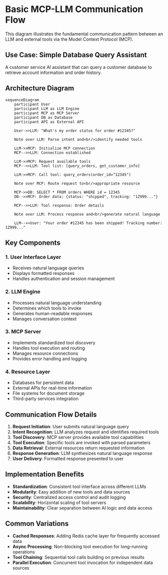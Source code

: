 # Basic MCP-LLM Communication Flow

This diagram illustrates the fundamental communication pattern between an LLM and external tools via the Model Context Protocol (MCP).

## Use Case: Simple Database Query Assistant

A customer service AI assistant that can query a customer database to retrieve account information and order history.

## Architecture Diagram

```mermaid
sequenceDiagram
    participant User
    participant LLM as LLM Engine
    participant MCP as MCP Server
    participant DB as Database
    participant API as External API

    User->>LLM: "What's my order status for order #12345?"
    
    Note over LLM: Parse intent and<br/>identify needed tools
    
    LLM->>MCP: Initialize MCP connection
    MCP-->>LLM: Connection established
    
    LLM->>MCP: Request available tools
    MCP-->>LLM: Tool list: [query_orders, get_customer_info]
    
    LLM->>MCP: Call tool: query_orders(order_id="12345")
    
    Note over MCP: Route request to<br/>appropriate resource
    
    MCP->>DB: SELECT * FROM orders WHERE id = 12345
    DB-->>MCP: Order data: {status: "shipped", tracking: "1Z999..."}
    
    MCP-->>LLM: Tool response: Order details
    
    Note over LLM: Process response and<br/>generate natural language
    
    LLM-->>User: "Your order #12345 has been shipped! Tracking number: 1Z999..."
```

## Key Components

### 1. **User Interface Layer**
- Receives natural language queries
- Displays formatted responses
- Handles authentication and session management

### 2. **LLM Engine**
- Processes natural language understanding
- Determines which tools to invoke
- Generates human-readable responses
- Manages conversation context

### 3. **MCP Server**
- Implements standardized tool discovery
- Handles tool execution and routing
- Manages resource connections
- Provides error handling and logging

### 4. **Resource Layer**
- Databases for persistent data
- External APIs for real-time information
- File systems for document storage
- Third-party services integration

## Communication Flow Details

1. **Request Initiation**: User submits natural language query
2. **Intent Recognition**: LLM analyzes request and identifies required tools
3. **Tool Discovery**: MCP server provides available tool capabilities
4. **Tool Execution**: Specific tools are invoked with parsed parameters
5. **Data Retrieval**: External resources return requested information
6. **Response Generation**: LLM synthesizes natural language response
7. **User Delivery**: Formatted response presented to user

## Implementation Benefits

- **Standardization**: Consistent tool interface across different LLMs
- **Modularity**: Easy addition of new tools and data sources
- **Security**: Centralized access control and audit logging
- **Scalability**: Horizontal scaling of tool servers
- **Maintainability**: Clear separation between AI logic and data access

## Common Variations

- **Cached Responses**: Adding Redis cache layer for frequently accessed data
- **Async Processing**: Non-blocking tool execution for long-running operations
- **Tool Chaining**: Sequential tool calls building on previous results
- **Parallel Execution**: Concurrent tool invocation for independent data sources
